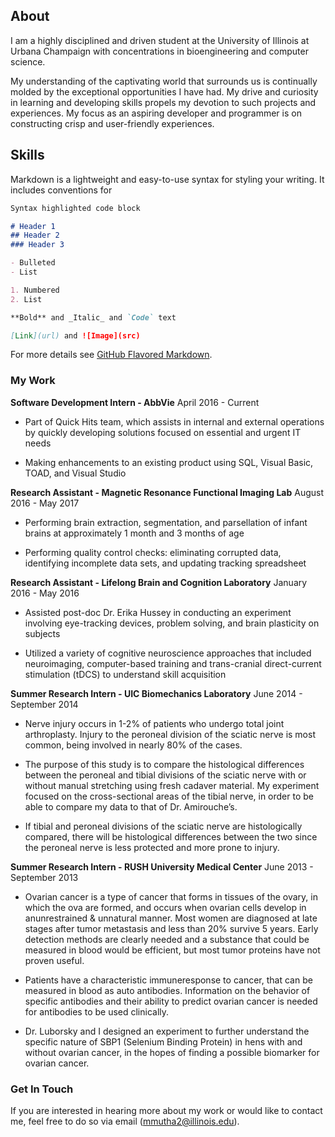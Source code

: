## About

I am a highly disciplined and driven student at the University of Illinois at Urbana Champaign with concentrations in bioengineering and computer science. 

My understanding of the captivating world that surrounds us is continually molded by the exceptional opportunities I have had. My drive and curiosity in learning and developing skills propels my devotion to such projects and experiences. My focus as an aspiring developer and programmer is on constructing crisp and user-friendly experiences.

## Skills

Markdown is a lightweight and easy-to-use syntax for styling your writing. It includes conventions for

```markdown
Syntax highlighted code block

# Header 1
## Header 2
### Header 3

- Bulleted
- List

1. Numbered
2. List

**Bold** and _Italic_ and `Code` text

[Link](url) and ![Image](src)
```

For more details see [GitHub Flavored Markdown](https://guides.github.com/features/mastering-markdown/).

### My Work

**Software Development Intern - AbbVie**
April 2016 - Current

- Part of Quick Hits team, which assists in internal and external operations by quickly developing solutions focused on essential and urgent IT needs

- Making enhancements to an existing product using SQL, Visual Basic, TOAD, and Visual Studio

**Research Assistant - Magnetic Resonance Functional Imaging Lab**
August 2016 - May 2017

- Performing brain extraction, segmentation, and parsellation of infant brains at approximately 1 month and 3 months of age

- Performing quality control checks: eliminating corrupted data, identifying incomplete data sets, and updating tracking spreadsheet

**Research Assistant - Lifelong Brain and Cognition Laboratory**
January 2016 - May 2016

- Assisted post-doc Dr. Erika Hussey in conducting an experiment involving eye-tracking devices, problem solving, and brain plasticity on subjects

- Utilized a variety of cognitive neuroscience approaches that included neuroimaging, computer-based training and trans-cranial direct-current stimulation (tDCS) to understand skill acquisition

**Summer Research Intern - UIC Biomechanics Laboratory**
June 2014 - September 2014

- Nerve injury occurs in 1-2% of patients who undergo total joint arthroplasty. Injury to the peroneal division of the sciatic nerve is most common, being involved in nearly 80% of the cases. ​

- The purpose of this study is to compare the histological differences between the peroneal and tibial divisions of the sciatic nerve with or without manual stretching using fresh cadaver material. My experiment focused on the cross-sectional areas of the tibial nerve, in order to be able to compare my data to that of Dr. Amirouche’s.
 
- If tibial and peroneal divisions of the sciatic nerve are histologically compared, there will be histological differences between the two since the peroneal nerve is less protected and more prone to injury. 

**Summer Research Intern - RUSH University Medical Center**
June 2013 - September 2013

- Ovarian cancer is a type of cancer that forms in tissues of the ovary, in which the ova are formed, and occurs when ovarian cells develop in anunrestrained & unnatural manner. Most women are diagnosed at late stages after tumor metastasis and less than 20% survive 5 years. Early detection methods are clearly needed and a substance that could be measured in blood would be efficient, but most tumor proteins have not proven useful. 

- Patients have a characteristic immuneresponse to cancer, that can be measured in blood as auto antibodies. Information on the behavior of specific antibodies and their ability to predict ovarian cancer is needed for antibodies to be used clinically.

- Dr. Luborsky and I designed an experiment to further understand the specific nature of SBP1 (Selenium Binding Protein) in hens with and without ovarian cancer, in the hopes of finding a possible biomarker for ovarian cancer. 


### Get In Touch

If you are interested in hearing more about my work or would like to contact me, feel free to do so via email (mmutha2@illinois.edu).
